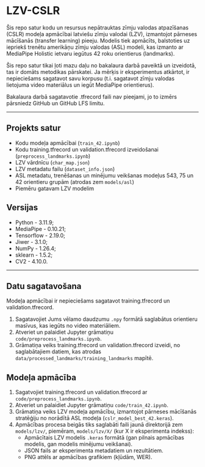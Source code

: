 # LZV-CSLR

Šis repo satur kodu un resursus nepātrauktas zīmju valodas atpazīšanas (CSLR) modeļa apmācībai latviešu zīmju valodai (LZV), izmantojot pārneses mācīšanās (transfer learning) pieeju. Modelis tiek apmācīts, balstoties uz iepriekš trenētu amerikāņu zīmju valodas (ASL) modeli, kas izmanto ar MediaPipe Holistic ietvaru iegūtus 42 roku orientierus (landmarks).

Šis repo satur tikai ļoti mazu daļu no bakalaura darbā paveiktā un izveidotā, tas ir domāts metodikas pārskatei.
Ja mērķis ir eksperimentus atkārtot, ir nepieciešams sagatavot savu korpusu (t.i. sagatavot zīmju valodas lietojuma video materiālus un iegūt MediaPipe orientierus).

Bakalaura darbā sagatavotie .tfrecord faili nav pieejami, jo to izmērs pārsniedz GitHub un GitHub LFS limitu.

---

## Projekts satur

- Kodu modeļa apmācībai (`train_42.ipynb`)
- Kodu training.tfrecord un validation.tfrecord izveidošanai (`preprocess_landmarks.ipynb`)
- LZV vārdnīcu (`char_map.json`)
- LZV metadatu failu (`dataset_info.json`)
- ASL metadatu, trenēšanas un minējumu veikšanas modeļus 543, 75 un 42 orientieru grupām (atrodas zem `models/asl`)
- Piemēru gatavam LZV modelim

## Versijas

* Python - 3.11.9;
* MediaPipe - 0.10.21;
* Tensorflow - 2.19.0;
* Jiwer - 3.1.0;
* NumPy - 1.26.4;
* sklearn - 1.5.2;
* CV2 - 4.10.0.

---

## Datu sagatavošana

Modeļa apmācībai ir nepieciešams sagatavot training.tfrecord un validation.tfrecord.
1. Sagatavojiet Jums vēlamo daudzumu `.npy` formātā saglabātus orientieru masīvus, kas iegūts no video materiāliem.
2. Atveriet un palaidiet Jupyter grāmatiņu `code/preprocess_landmarks.ipynb`.
3. Grāmatiņa veiks training.tfrecord un validation.tfrecord izveidi, no saglabātajiem datiem, kas atrodas `data/processed_landmarks/training_landmarks` mapītē.


## Modeļa apmācība

1.  Sagatvojiet training.tfrecord un validation.tfrecord ar `code/preprocess_landmarks.ipynb`.
2.  Atveriet un palaidiet Jupyter grāmatiņu `code/train_42.ipynb`.
3.  Grāmatiņa veiks LZV modeļa apmācību, izmantojot pārneses mācīšanās stratēģiju no norādītā ASL modeļa (`cslr_model_best_42.keras`).
4.  Apmācības procesa beigās tiks saglabāti faili jaunā direktorijā zem `models/lzv/`, piemēram, `models/lzv/X/` (kur X ir eksperimenta indekss):
    * Apmācītais LZV modelis `.keras` formātā (gan pilnais apmācības modelis, gan modelis minējumu veikšanai).
    * JSON fails ar eksperimenta metadatiem un rezultātiem.
    * PNG attēls ar apmācības grafikiem (kļūdām, WER).
